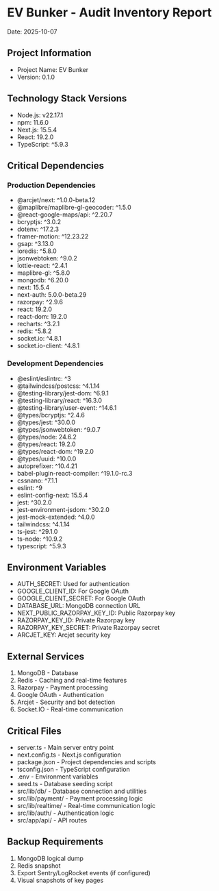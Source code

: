 # EV Bunker - Audit Inventory Report
Date: 2025-10-07

## Project Information
- Project Name: EV Bunker
- Version: 0.1.0

## Technology Stack Versions
- Node.js: v22.17.1
- npm: 11.6.0
- Next.js: 15.5.4
- React: 19.2.0
- TypeScript: ^5.9.3

## Critical Dependencies
### Production Dependencies
- @arcjet/next: ^1.0.0-beta.12
- @maplibre/maplibre-gl-geocoder: ^1.5.0
- @react-google-maps/api: ^2.20.7
- bcryptjs: ^3.0.2
- dotenv: ^17.2.3
- framer-motion: ^12.23.22
- gsap: ^3.13.0
- ioredis: ^5.8.0
- jsonwebtoken: ^9.0.2
- lottie-react: ^2.4.1
- maplibre-gl: ^5.8.0
- mongodb: ^6.20.0
- next: 15.5.4
- next-auth: 5.0.0-beta.29
- razorpay: ^2.9.6
- react: 19.2.0
- react-dom: 19.2.0
- recharts: ^3.2.1
- redis: ^5.8.2
- socket.io: ^4.8.1
- socket.io-client: ^4.8.1

### Development Dependencies
- @eslint/eslintrc: ^3
- @tailwindcss/postcss: ^4.1.14
- @testing-library/jest-dom: ^6.9.1
- @testing-library/react: ^16.3.0
- @testing-library/user-event: ^14.6.1
- @types/bcryptjs: ^2.4.6
- @types/jest: ^30.0.0
- @types/jsonwebtoken: ^9.0.7
- @types/node: 24.6.2
- @types/react: 19.2.0
- @types/react-dom: ^19.2.0
- @types/uuid: ^10.0.0
- autoprefixer: ^10.4.21
- babel-plugin-react-compiler: ^19.1.0-rc.3
- cssnano: ^7.1.1
- eslint: ^9
- eslint-config-next: 15.5.4
- jest: ^30.2.0
- jest-environment-jsdom: ^30.2.0
- jest-mock-extended: ^4.0.0
- tailwindcss: ^4.1.14
- ts-jest: ^29.1.0
- ts-node: ^10.9.2
- typescript: ^5.9.3

## Environment Variables
- AUTH_SECRET: Used for authentication
- GOOGLE_CLIENT_ID: For Google OAuth
- GOOGLE_CLIENT_SECRET: For Google OAuth
- DATABASE_URL: MongoDB connection URL
- NEXT_PUBLIC_RAZORPAY_KEY_ID: Public Razorpay key
- RAZORPAY_KEY_ID: Private Razorpay key
- RAZORPAY_KEY_SECRET: Private Razorpay secret
- ARCJET_KEY: Arcjet security key

## External Services
1. MongoDB - Database
2. Redis - Caching and real-time features
3. Razorpay - Payment processing
4. Google OAuth - Authentication
5. Arcjet - Security and bot detection
6. Socket.IO - Real-time communication

## Critical Files
- server.ts - Main server entry point
- next.config.ts - Next.js configuration
- package.json - Project dependencies and scripts
- tsconfig.json - TypeScript configuration
- .env - Environment variables
- seed.ts - Database seeding script
- src/lib/db/ - Database connection and utilities
- src/lib/payment/ - Payment processing logic
- src/lib/realtime/ - Real-time communication logic
- src/lib/auth/ - Authentication logic
- src/app/api/ - API routes

## Backup Requirements
1. MongoDB logical dump
2. Redis snapshot
3. Export Sentry/LogRocket events (if configured)
4. Visual snapshots of key pages